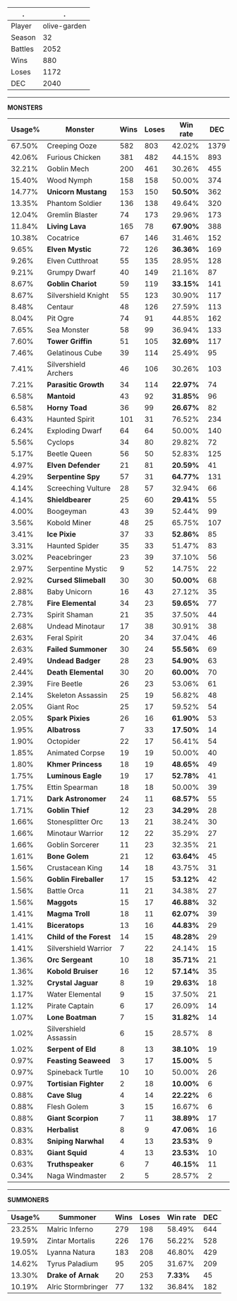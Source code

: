 .|.
|-|-
Player|olive-garden
Season|32
Battles|2052
Wins|880
Loses|1172
DEC|2040

---
**MONSTERS**

Usage%|Monster|Wins|Loses|Win rate|DEC|
-|-|-|-|-|-|
67.50%|Creeping Ooze|582|803|42.02%|1379|
42.06%|Furious Chicken|381|482|44.15%|893|
32.21%|Goblin Mech|200|461|30.26%|455|
15.40%|Wood Nymph|158|158|50.00%|374|
14.77%|**Unicorn Mustang**|153|150|**50.50%**|362|
13.35%|Phantom Soldier|136|138|49.64%|320|
12.04%|Gremlin Blaster|74|173|29.96%|173|
11.84%|**Living Lava**|165|78|**67.90%**|388|
10.38%|Cocatrice|67|146|31.46%|152|
9.65%|**Elven Mystic**|72|126|**36.36%**|169|
9.26%|Elven Cutthroat|55|135|28.95%|128|
9.21%|Grumpy Dwarf|40|149|21.16%|87|
8.67%|**Goblin Chariot**|59|119|**33.15%**|141|
8.67%|Silvershield Knight|55|123|30.90%|117|
8.48%|Centaur|48|126|27.59%|113|
8.04%|Pit Ogre|74|91|44.85%|162|
7.65%|Sea Monster|58|99|36.94%|133|
7.60%|**Tower Griffin**|51|105|**32.69%**|117|
7.46%|Gelatinous Cube|39|114|25.49%|95|
7.41%|Silvershield Archers|46|106|30.26%|103|
7.21%|**Parasitic Growth**|34|114|**22.97%**|74|
6.58%|**Mantoid**|43|92|**31.85%**|96|
6.58%|**Horny Toad**|36|99|**26.67%**|82|
6.43%|Haunted Spirit|101|31|76.52%|234|
6.24%|Exploding Dwarf|64|64|50.00%|140|
5.56%|Cyclops|34|80|29.82%|72|
5.17%|Beetle Queen|56|50|52.83%|125|
4.97%|**Elven Defender**|21|81|**20.59%**|41|
4.29%|**Serpentine Spy**|57|31|**64.77%**|131|
4.14%|Screeching Vulture|28|57|32.94%|66|
4.14%|**Shieldbearer**|25|60|**29.41%**|55|
4.00%|Boogeyman|43|39|52.44%|99|
3.56%|Kobold Miner|48|25|65.75%|107|
3.41%|**Ice Pixie**|37|33|**52.86%**|85|
3.31%|Haunted Spider|35|33|51.47%|83|
3.02%|Peacebringer|23|39|37.10%|56|
2.97%|Serpentine Mystic|9|52|14.75%|22|
2.92%|**Cursed Slimeball**|30|30|**50.00%**|68|
2.88%|Baby Unicorn|16|43|27.12%|35|
2.78%|**Fire Elemental**|34|23|**59.65%**|77|
2.73%|Spirit Shaman|21|35|37.50%|44|
2.68%|Undead Minotaur|17|38|30.91%|38|
2.63%|Feral Spirit|20|34|37.04%|46|
2.63%|**Failed Summoner**|30|24|**55.56%**|69|
2.49%|**Undead Badger**|28|23|**54.90%**|63|
2.44%|**Death Elemental**|30|20|**60.00%**|70|
2.39%|Fire Beetle|26|23|53.06%|61|
2.14%|Skeleton Assassin|25|19|56.82%|48|
2.05%|Giant Roc|25|17|59.52%|54|
2.05%|**Spark Pixies**|26|16|**61.90%**|53|
1.95%|**Albatross**|7|33|**17.50%**|14|
1.90%|Octopider|22|17|56.41%|54|
1.85%|Animated Corpse|19|19|50.00%|40|
1.80%|**Khmer Princess**|18|19|**48.65%**|49|
1.75%|**Luminous Eagle**|19|17|**52.78%**|41|
1.75%|Ettin Spearman|18|18|50.00%|39|
1.71%|**Dark Astronomer**|24|11|**68.57%**|55|
1.71%|**Goblin Thief**|12|23|**34.29%**|28|
1.66%|Stonesplitter Orc|13|21|38.24%|30|
1.66%|Minotaur Warrior|12|22|35.29%|27|
1.66%|Goblin Sorcerer|11|23|32.35%|21|
1.61%|**Bone Golem**|21|12|**63.64%**|45|
1.56%|Crustacean King|14|18|43.75%|31|
1.56%|**Goblin Fireballer**|17|15|**53.12%**|42|
1.56%|Battle Orca|11|21|34.38%|27|
1.56%|**Maggots**|15|17|**46.88%**|32|
1.41%|**Magma Troll**|18|11|**62.07%**|39|
1.41%|**Biceratops**|13|16|**44.83%**|29|
1.41%|**Child of the Forest**|14|15|**48.28%**|29|
1.41%|Silvershield Warrior|7|22|24.14%|15|
1.36%|**Orc Sergeant**|10|18|**35.71%**|21|
1.36%|**Kobold Bruiser**|16|12|**57.14%**|35|
1.32%|**Crystal Jaguar**|8|19|**29.63%**|18|
1.17%|Water Elemental|9|15|37.50%|21|
1.12%|Pirate Captain|6|17|26.09%|14|
1.07%|**Lone Boatman**|7|15|**31.82%**|14|
1.02%|Silvershield Assassin|6|15|28.57%|8|
1.02%|**Serpent of Eld**|8|13|**38.10%**|19|
0.97%|**Feasting Seaweed**|3|17|**15.00%**|5|
0.97%|Spineback Turtle|10|10|50.00%|26|
0.97%|**Tortisian Fighter**|2|18|**10.00%**|6|
0.88%|**Cave Slug**|4|14|**22.22%**|6|
0.88%|Flesh Golem|3|15|16.67%|6|
0.88%|**Giant Scorpion**|7|11|**38.89%**|17|
0.83%|**Herbalist**|8|9|**47.06%**|16|
0.83%|**Sniping Narwhal**|4|13|**23.53%**|9|
0.83%|**Giant Squid**|4|13|**23.53%**|10|
0.63%|**Truthspeaker**|6|7|**46.15%**|11|
0.34%|Naga Windmaster|2|5|28.57%|2|

---
**SUMMONERS**

Usage%|Summoner|Wins|Loses|Win rate|DEC|
-|-|-|-|-|-|
23.25%|Malric Inferno|279|198|58.49%|644|
19.59%|Zintar Mortalis|226|176|56.22%|528|
19.05%|Lyanna Natura|183|208|46.80%|429|
14.62%|Tyrus Paladium|95|205|31.67%|209|
13.30%|**Drake of Arnak**|20|253|**7.33%**|45|
10.19%|Alric Stormbringer|77|132|36.84%|182|

